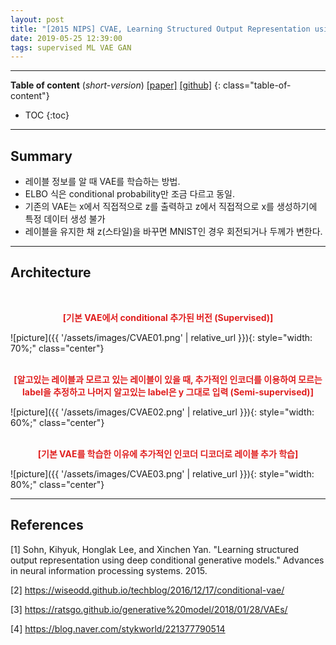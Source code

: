 ```yaml
---
layout: post
title: "[2015 NIPS] CVAE, Learning Structured Output Representation using Deep Conditional Generative Models"
date: 2019-05-25 12:39:00
tags: supervised ML VAE GAN
---
```


<!--more-->

---

**Table of content** (*short-version*)
[[paper]](https://papers.nips.cc/paper/5775-learning-structured-output-representation-using-deep-conditional-generative-models.pdf) [[github]](https://github.com/timbmg/VAE-CVAE-MNIST)
{: class="table-of-content"}
* TOC
{:toc}

---

## Summary

- 레이블 정보를 알 때 VAE를 학습하는 방법.
- ELBO 식은 conditional probability만 조금 다르고 동일.
- 기존의 VAE는 x에서 직접적으로 z를 출력하고 z에서 직접적으로 x를 생성하기에 특정 데이터 생성 불가
- 레이블을 유지한 채 z(스타일)을 바꾸면 MNIST인 경우 회전되거나 두께가 변한다.

---

## Architecture


<br/>
<p align="center" style="color: #e01f1f; font-weight: bold;">[기본 VAE에서 conditional 추가된 버전 (Supervised)]</p>
![picture]({{ '/assets/images/CVAE01.png' | relative_url }}){: style="width: 70%;" class="center"}
<br/>

<br/>
<p align="center" style="color: #e01f1f; font-weight: bold;">[알고있는 레이블과 모르고 있는 레이블이 있을 때, 추가적인 인코더를 이용하여 모르는 label을 추정하고 나머지 알고있는 label은 y 그대로 입력 (Semi-supervised)]</p>
![picture]({{ '/assets/images/CVAE02.png' | relative_url }}){: style="width: 60%;" class="center"}
<br/>

<br/>
<p align="center" style="color: #e01f1f; font-weight: bold;">[기본 VAE를 학습한 이유에 추가적인 인코더 디코더로 레이블 추가 학습]</p>
![picture]({{ '/assets/images/CVAE03.png' | relative_url }}){: style="width: 80%;" class="center"}
<br/>





---

## References

[1] Sohn, Kihyuk, Honglak Lee, and Xinchen Yan. "Learning structured output representation using deep conditional generative models." Advances in neural information processing systems. 2015.

[2] https://wiseodd.github.io/techblog/2016/12/17/conditional-vae/

[3] https://ratsgo.github.io/generative%20model/2018/01/28/VAEs/

[4] https://blog.naver.com/stykworld/221377790514
